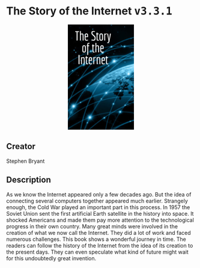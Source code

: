
# The Story of the Internet <kbd>v3.3.1</kbd>

<center>
  <img src="./cover-1024.jpg"/>
</center>

## Creator
Stephen Bryant

## Description
As we know the Internet appeared only a few decades ago. But the idea of connecting several computers together appeared much earlier. Strangely enough, the Cold War played an important part in this process. In 1957 the Soviet Union sent the first artificial Earth satellite in the history into space. It shocked Americans and made them pay more attention to the technological progress in their own country. Many great minds were involved in the creation of what we now call the Internet. They did a lot of work and faced numerous challenges. This book shows a wonderful journey in time. The readers can follow the history of the Internet from the idea of its creation to the present days. They can even speculate what kind of future might wait for this undoubtedly great invention.
